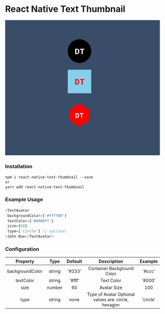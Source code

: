 # React Native Text Thumbnail

<img src="https://raw.githubusercontent.com/devvorld/react-native-text-thumbnail/master/assets/img.jpeg"/>

### Installation

```
npm i react-native-text-thumbnail --save
or
yarn add react-native-text-thumbnail
```

### Example Usage

```js
<TextAvatar
 backgroundColor={'#ffff00'}
 textColor={'#0000ff'}
 size={60}
 type={'circle'} // optional
>John Doe</TextAvatar>
```
### Configuration
| Property      | Type          | Default          | Description         | Example    | 
|:-:|:-:|:-:|:-:|:-:|
| backgroundColor | string | '#333' | Container Background Color |  '#ccc' | 
| textColor | string | '#fff' | Text Color |  '#000' | 
| size | number | 60 | Avatar Size |  100 |
| type | string | none | Type of Avatar  Optional values are: circle, hexagon |  'circle' |
